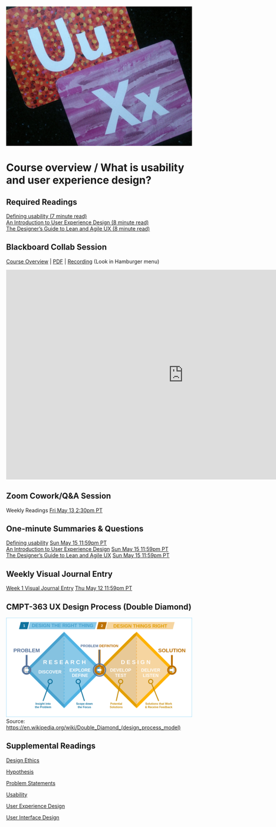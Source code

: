 ![UX - User Experience](images/12650723674_d5c85af332_k.jpg ':class=banner-image')

# Course overview / What is usability and user experience design?

## Required Readings  
[Defining usability (7 minute read)](https://blog.prototypr.io/defining-usability-e7bf42e8abd0)  
[An Introduction to User Experience Design (8 minute read)](https://marvelapp.com/blog/introduction-user-experience-design/)  
[The Designer’s Guide to Lean and Agile UX (8 minute read)](https://xd.adobe.com/ideas/perspectives/leadership-insights/designers-guide-lean-agile-ux/)  

## Blackboard Collab Session
[Course Overview](https://docs.google.com/presentation/d/e/2PACX-1vRQx4F7s9WU4OFtTfklLAjk6SWvkcNGhrWW4KwSIZ6PmmW_-mtbEzAANkfQvHNkXsClnJlJRAxmZwvc/pub?start=false&loop=false&delayms=3000) | [PDF](https://canvas.sfu.ca/courses/76289/files/folder/Downloads/Slides%20PDFs/Mini-Lectures%20and%20Activities/Week-01) | [Recording](https://canvas.sfu.ca/courses/76289/external_tools/3544) (Look in Hamburger <i class="fa fa-bars" aria-hidden="true"></i> menu)  

<div class="video-container-16by9"><iframe src="https://docs.google.com/presentation/d/e/2PACX-1vRQx4F7s9WU4OFtTfklLAjk6SWvkcNGhrWW4KwSIZ6PmmW_-mtbEzAANkfQvHNkXsClnJlJRAxmZwvc/embed?start=false&loop=false&delayms=3000" frameborder="0" width="960" height="569" allowfullscreen="true" mozallowfullscreen="true" webkitallowfullscreen="true"></iframe></div>

## Zoom Cowork/Q&A Session
Weekly Readings <span class='badge'> [Fri May 13 2:30pm PT](https://www.timeanddate.com/worldclock/fixedtime.html?msg=CMPT-363+Zoom+Cowork%2FQ%26A+Session&iso=20220513T1430&p1=256&am=50)</span>

## One-minute Summaries & Questions
[Defining usability](https://canvas.sfu.ca/courses/76289/assignments/751336) <span class='badge'> [Sun May 15 11:59pm PT](https://www.timeanddate.com/worldclock/fixedtime.html?msg=One-minute+Summaries+for+Week+1+Due+Date&iso=202200515T235900&p1=256)</span>  
[An Introduction to User Experience Design](https://canvas.sfu.ca/courses/76289/assignments/751337) <span class='badge'> [Sun May 15 11:59pm PT](https://www.timeanddate.com/worldclock/fixedtime.html?msg=One-minute+Summaries+for+Week+1+Due+Date&iso=20220515T235900&p1=256)</span>  
[The Designer’s Guide to Lean and Agile UX](https://canvas.sfu.ca/courses/76289/assignments/751328) <span class='badge'> [Sun May 15 11:59pm PT](https://www.timeanddate.com/worldclock/fixedtime.html?msg=One-minute+Summaries+for+Week+1+Due+Date&iso=20220515T235900&p1=256)</span>

## Weekly Visual Journal Entry
[Week 1 Visual Journal Entry](https://canvas.sfu.ca/courses/76289/assignments/758885) <span class='badge'> [Thu May 12 11:59pm PT](https://www.timeanddate.com/worldclock/fixedtime.html?msg=CMPT-363+Week+1+Visual+Journal+Entry+Due+Date&iso=20220512T235900)</span>  

## CMPT-363 UX Design Process (Double Diamond)

![Double Diamond (British Design Council)](images/Double_diamond.png)  
Source: https://en.wikipedia.org/wiki/Double_Diamond_(design_process_model)

## Supplemental Readings
[Design Ethics](ux-techniques-guide/01.what-is-usability-and-user-experience-design/design-ethics.md ':include')

[Hypothesis](ux-techniques-guide/01.what-is-usability-and-user-experience-design/hypothesis.md ':include')  

[Problem Statements](ux-techniques-guide/01.what-is-usability-and-user-experience-design/problem-statements.md ':include')

[Usability](ux-techniques-guide/01.what-is-usability-and-user-experience-design/usability.md ':include')

[User Experience Design](ux-techniques-guide/01.what-is-usability-and-user-experience-design/user-experience-design.md ':include')

[User Interface Design](ux-techniques-guide/01.what-is-usability-and-user-experience-design/user-interface-design.md ':include')
